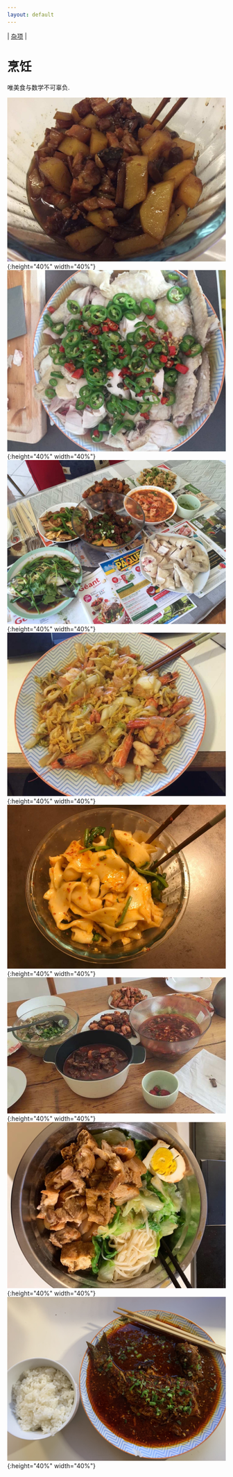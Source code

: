 ```yaml
---
layout: default
---
```


| [杂项](miscellaneous-cn.md)        |

# 烹饪

唯美食与数学不可辜负.

![1](picture/1.png){:height="40%" width="40%"}![2](picture/2.png){:height="40%" width="40%"}
![3](picture/3.png){:height="40%" width="40%"}![4](picture/4.png){:height="40%" width="40%"}
![5](picture/5.png){:height="40%" width="40%"}![6](picture/6.png){:height="40%" width="40%"}
![7](picture/7.png){:height="40%" width="40%"}![8](picture/8.JPG){:height="40%" width="40%"}

<meta name="googlebot" content="noindex" />
